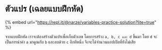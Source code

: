 # ตัวแปร \(เฉลยแบบฝึกหัด\)

{% embed url="https://repl.it/@narze/variables-practice-solution?lite=true" %}

จากแบบฝึกหัด เราจะต้องสร้างตัวแปรเพื่อเก็บตัวเลข โดยการสร้าง `a, b, c และ d` ขึ้นมา โดย `d` จะเป็นการนำค่า `a` มาคูณกับ `b` และลบด้วย `c` อีกทีหนึ่ง จึงจะได้จำนวนแอปเปิลที่ยังไม่เสีย
